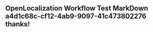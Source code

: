<properties
ms.topic="hero-topic1"
ms.test1="hero-topic"
ms.test2="test"/>

## OpenLocalization Workflow Test MarkDown a4d1c68c-cf12-4ab9-9097-41c473802276 thanks!
